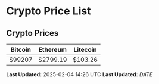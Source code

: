 # Crypto Price List

## Crypto Prices
| Bitcoin | Ethereum | Litecoin |
| ------- | -------- | -------- |
| $99207 | $2799.19 | $103.26 |
**Last Updated:** 2025-02-04 14:26 UTC
**Last Updated:** $DATE$
